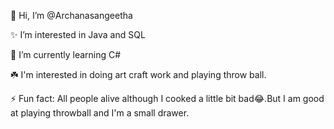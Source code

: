 👋 Hi, I’m @Archanasangeetha

 ✨ I’m interested in Java and SQL
 
 🌱 I’m currently learning C#
 
  ☘️ I'm interested in doing art craft work and playing throw ball.
   
 ⚡ Fun fact: All people alive although I cooked a little bit bad😂.But I am good at playing throwball and I'm a small drawer.


